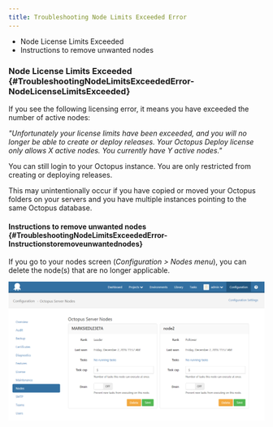 ```yaml
---
title: Troubleshooting Node Limits Exceeded Error
---
```


- Node License Limits Exceeded
 - Instructions to remove unwanted nodes

### Node License Limits Exceeded {#TroubleshootingNodeLimitsExceededError-NodeLicenseLimitsExceeded}

If you see the following licensing error, it means you have exceeded the number of active nodes:

*"Unfortunately your license limits have been exceeded, and you will no longer be able to create or deploy releases. Your Octopus Deploy license only allows X active nodes. You currently have Y active nodes."*

You can still login to your Octopus instance. You are only restricted from creating or deploying releases.

This may unintentionally occur if you have copied or moved your Octopus folders on your servers and you have multiple instances pointing to the same Octopus database.

#### Instructions to remove unwanted nodes {#TroubleshootingNodeLimitsExceededError-Instructionstoremoveunwantednodes}

If you go to your nodes screen (*Configuration > Nodes menu*), you can delete the node(s) that are no longer applicable.

![](/docs/images/5671853/5866111.png "width=500")
